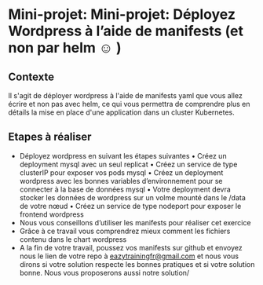 # Mini-projet: Mini-projet: Déployez Wordpress à l’aide de manifests (et non par helm ☺ )

## Contexte
Il s'agit de déployer wordpress à l'aide de manifests yaml que vous allez écrire et non pas avec helm,
ce qui vous permettra de comprendre plus en détails la mise en place d'une application dans un cluster Kubernetes.


## Etapes à réaliser

- Déployez wordpress en suivant les étapes suivantes
     • Créez un deployment mysql avec un seul replicat
     • Créez un service de type clusterIP pour exposer vos pods mysql
     • Créez un deployment wordpress avec les bonnes variables d’environnement pour se connecter à la base de données mysql
     • Votre deployment devra stocker les données de wordpress sur un volme mounté dans le /data de votre nœud
     • Créez un service de type nodeport pour exposer le frontend wordpress
- Nous vous conseillons d’utiliser les manifests pour réaliser cet exercice
- Grâce à ce travail vous comprendrez mieux comment les fichiers contenu dans le chart wordpress
- A la fin de votre travail, poussez vos manifests sur github et envoyez nous le lien de votre repo à
eazytrainingfr@gmail.com et nous vous dirons si votre solution respecte les bonnes pratiques et si votre solution
bonne. Nous vous proposerons aussi notre solution/

